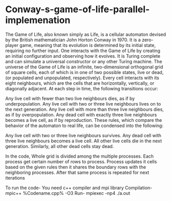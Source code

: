 # Conway-s-game-of-life-parallel-implemenation
 The Game of Life, also known simply as Life, is a cellular automaton devised by the British mathematician John Horton Conway in 1970.
 It is a zero-player game, meaning that its evolution is determined by its initial state, requiring no further input. 
One interacts with the Game of Life by creating an initial configuration and observing how it evolves. 
It is Turing complete and can simulate a universal constructor or any other Turing machine.
The universe of the Game of Life is an infinite, two-dimensional orthogonal grid of square cells, each of which is in one of two possible states, live or dead, (or populated and unpopulated, respectively). 
Every cell interacts with its eight neighbours, which are the cells that are horizontally, vertically, or diagonally adjacent. At each step in time, the following transitions occur:

Any live cell with fewer than two live neighbours dies, as if by underpopulation.
Any live cell with two or three live neighbours lives on to the next generation.
Any live cell with more than three live neighbours dies, as if by overpopulation.
Any dead cell with exactly three live neighbours becomes a live cell, as if by reproduction.
These rules, which compare the behavior of the automaton to real life, can be condensed into the following:

Any live cell with two or three live neighbours survives.
Any dead cell with three live neighbours becomes a live cell.
All other live cells die in the next generation. Similarly, all other dead cells stay dead.

In the code, Whole grid is divided among the multiple processes. 
Each process get certain number of rows to process. 
Process updates it cells based on the given rules then it shares the boundary rows with the neighboring processes. 
After that same process is repeated for next iterations

To run the code-
You need c++ compiler and mpi library 
Compilation- mpic++ %Codename.cpp% -O3
Run- mpiexec -np4 ./a.out
